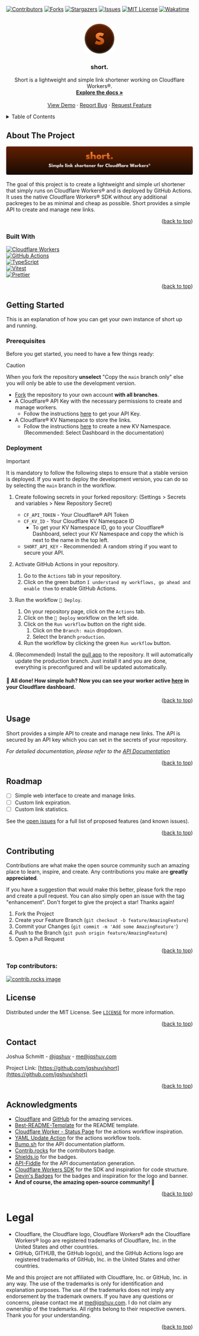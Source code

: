 <!--
 Copyright (c) 2024 Joshua Schmitt

 This software is released under the MIT License.
 https://opensource.org/licenses/MIT
-->

<!-- Improved compatibility of back to top link: See: https://github.com/othneildrew/Best-README-Template/pull/73 -->
<a id="readme-top"></a>



<!-- PROJECT SHIELDS -->
[![Contributors][contributors-shield]][contributors-url]
[![Forks][forks-shield]][forks-url]
[![Stargazers][stars-shield]][stars-url]
[![Issues][issues-shield]][issues-url]
[![MIT License][license-shield]][license-url]
[![Wakatime][wakatime-shield]][wakatime-url]



<!-- PROJECT LOGO -->
<br />
<div align="center">
  <a href="https://github.com/jqshuv/short">
    <img src=".github/assets/short-logo-bordered.svg" alt="Logo" width="80" height="80">
  </a>

<h3 align="center">short.</h3>

  <p align="center">
    Short is a lightweight and simple link shortener working on Cloudflare Workers®.
    <br />
    <a href="https://s.jqshuv.com/apidocs"><strong>Explore the docs »</strong></a>
    <br />
    <br />
    <a href="https://s.jqshuv.com/github">View Demo</a>
    ·
    <a href="https://github.com/jqshuv/short/issues/new?assignees=&labels=bug&projects=&template=🐛-bug-report.md&title=[BUG]%20">Report Bug</a>
    ·
    <a href="https://github.com/jqshuv/short/issues/new?assignees=&labels=enhancement&projects=&template=✨-feature-request.md&title=">Request Feature</a>
  </p>
</div>



<!-- TABLE OF CONTENTS -->
<details>
  <summary>Table of Contents</summary>
  <ol>
    <li>
      <a href="#about-the-project">About The Project</a>
      <ul>
        <li><a href="#built-with">Built With</a></li>
      </ul>
    </li>
    <li>
      <a href="#getting-started">Getting Started</a>
      <ul>
        <li><a href="#prerequisites">Prerequisites</a></li>
        <li><a href="#installation">Installation</a></li>
      </ul>
    </li>
    <li><a href="#usage">Usage</a></li>
    <li><a href="#roadmap">Roadmap</a></li>
    <li><a href="#contributing">Contributing</a></li>
    <li><a href="#license">License</a></li>
    <li><a href="#contact">Contact</a></li>
    <li><a href="#acknowledgments">Acknowledgments</a></li>
    <li><a href="#legal">Legal</a></li>
  </ol>
</details>



<!-- ABOUT THE PROJECT -->
## About The Project

![short banner image][banner]

The goal of this project is to create a lightweight and simple url shortener that simply runs on Cloudflare Workers® and is deployed by GitHub Actions. It uses the native Cloudflare Workers® SDK without any additional packreges to be as minimal and cheap as possible. Short provides a simple API to create and manage new links.

<p align="right">(<a href="#readme-top">back to top</a>)</p>



### Built With

[![Cloudflare Workers][cf-workers]][cf-workers-url] <br />
[![GitHub Actions][gh-actions]][gh-actions-url] <br />
[![TypeScript][ts]][ts-url] <br />
[![Vitest][vitest]][vitest-url] <br />
[![Prettier][prettier]][prettier-url] <br />

<p align="right">(<a href="#readme-top">back to top</a>)</p>



<!-- GETTING STARTED -->
## Getting Started

This is an explanation of how you can get your own instance of short up and running.

### Prerequisites

Before you get started, you need to have a few things ready:

> [!CAUTION]
> When you fork the repository **unselect** "Copy the `main` branch only" else you will only be able to use the development version.

* [Fork](https://github.com/jqshuv/short/fork) the repository to your own account **with all branches**.
* A Cloudflare® API Key with the necessary permissions to create and manage workers.
  * Follow the instructions [here](https://developers.cloudflare.com/workers/ci-cd/external-cicd/github-actions/#api-token) to get your API Key.
* A Cloudflare® KV Namespace to store the links.
  * Follow the instructions [here](https://developers.cloudflare.com/kv/get-started/#2-create-a-kv-namespace) to create a new KV Namespace. (Recommended: Select Dashboard in the documentation)


### Deployment


> [!IMPORTANT]
> It is mandatory to follow the following steps to ensure that a stable version is deployed. If you want to deploy the development version, you can do so by selecting the `main` branch in the workflow.

1. Create following secrets in your forked repository: (Settings > Secrets and variables > New Repository Secret)
   * `CF_API_TOKEN` - Your Cloudflare® API Token
   * `CF_KV_ID` - Your Cloudflare KV Namespace ID
     * To get your KV Namespace ID, go to your Cloudflare® Dashboard, select your KV Namespace and copy the which is next to the name in the top left.
   * `SHORT_API_KEY` - Recommended: A random string if you want to secure your API.

2. Activate GitHub Actions in your repository.
   1. Go to the `Actions` tab in your repository.
   2. Click on the green button `I understand my workflows, go ahead and enable them` to enable GitHub Actions.

3. Run the workflow `🚀 Deploy`.
   1. On your repository page, click on the `Actions` tab.
   2. Click on the `🚀 Deploy` workflow on the left side.
   3. Click on the `Run workflow` button on the right side.
      1. Click on the `Branch: main` dropdown.
      2. Select the branch `production`.
   4. Run the workflow by clicking the green `Run workflow` button.

4. (Recommended) Install the [pull app](https://github.com/apps/pull) to the repository. It will automatically update the production branch. Just install it and you are done, everything is preconfigured and will be updated automatically.

#### 🚀 All done! How simple huh? Now you can see your worker active [here](https://dash.cloudflare.com/?to=/:account/workers-and-pages) in your Cloudflare dashboard.

<p align="right">(<a href="#readme-top">back to top</a>)</p>



<!-- USAGE EXAMPLES -->
## Usage

Short provides a simple API to create and manage new links. The API is secured by an API key which you can set in the secrets of your repository.

_For detailed documentation, please refer to the [API Documentation](https://example.com)_

<p align="right">(<a href="#readme-top">back to top</a>)</p>



<!-- ROADMAP -->
## Roadmap

- [ ] Simple web interface to create and manage links.
- [ ] Custom link expiration.
- [ ] Custom link statistics.

See the [open issues](https://github.com/jqshuv/short/issues) for a full list of proposed features (and known issues).

<p align="right">(<a href="#readme-top">back to top</a>)</p>



<!-- CONTRIBUTING -->
## Contributing

Contributions are what make the open source community such an amazing place to learn, inspire, and create. Any contributions you make are **greatly appreciated**.

If you have a suggestion that would make this better, please fork the repo and create a pull request. You can also simply open an issue with the tag "enhancement".
Don't forget to give the project a star! Thanks again!

1. Fork the Project
2. Create your Feature Branch (`git checkout -b feature/AmazingFeature`)
3. Commit your Changes (`git commit -m 'Add some AmazingFeature'`)
4. Push to the Branch (`git push origin feature/AmazingFeature`)
5. Open a Pull Request

<p align="right">(<a href="#readme-top">back to top</a>)</p>

### Top contributors:

<a href="https://github.com/jqshuv/short/graphs/contributors">
  <img src="https://contrib.rocks/image?repo=jqshuv/short" alt="contrib.rocks image" />
</a>



<!-- LICENSE -->
## License

Distributed under the MIT License. See [`LICENSE`](https://github.com/jqshuv/short/blob/main/LICENSE) for more information.

<p align="right">(<a href="#readme-top">back to top</a>)</p>



<!-- CONTACT -->
## Contact

Joshua Schmitt - [@jqshuv](https://github.com/jqshuv) - me@jqshuv.com

Project Link: [https://github.com/jqshuv/short](https://github.com/jqshuv/short)

<p align="right">(<a href="#readme-top">back to top</a>)</p>



<!-- ACKNOWLEDGMENTS -->
## Acknowledgments

* [Cloudflare](https://cloudflare.com) and [GitHub](https://github.com) for the amazing services.
* [Best-README-Template](https://github.com/othneildrew/Best-README-Template) for the README template.
* [Cloudflare Worker - Status Page](https://github.com/eidam/cf-workers-status-page) for the actions workflow inspiration.
* [YAML Update Action](https://github.com/fjogeleit/yaml-update-action) for the actions workflow tools.
* [Bump.sh](https://bump.sh) for the API documentation platform.
* [Contrib.rocks](https://contrib.rocks) for the contributors badge.
* [Shields.io](https://shields.io) for the badges.
* [API-Fiddle](https://api-fiddle.com) for the API documentation generation.
* [Cloudflare Workers SDK](https://github.com/cloudflare/workers-sdk) for the SDK and inspiration for code structure.
* [Devin's Badges](https://github.com/intergrav/devins-badges) for the badges and inspiration for the logo and banner.
* **And of course, the amazing open-source community! 🚀**

<p align="right">(<a href="#readme-top">back to top</a>)</p>



<!-- LEGAL -->
# Legal
* Cloudflare, the Cloudflare logo, Cloudflare Workers® adn the Cloudflare Workers® logo are registered trademarks of Cloudflare, Inc. in the United States and other countries.
* GitHub, GITHUB, the GitHub logo(s), and the GitHub Actions logo are registered trademarks of GitHub, Inc. in the United States and other countries.

Me and this project are not affiliated with Cloudflare, Inc. or GitHub, Inc. in any way. The use of the trademarks is only for identification and explanation purposes. The use of the trademarks does not imply any endorsement by the trademark owners. If you have any questions or concerns, please contact me at me@jqshuv.com. I do not claim any ownership of the trademarks. All rights belong to their respective owners. Thank you for your understanding.

<p align="right">(<a href="#readme-top">back to top</a>)</p>



<!-- MARKDOWN LINKS & IMAGES -->
<!-- https://www.markdownguide.org/basic-syntax/#reference-style-links -->
[docs-url]: https://s.jqshuv.com/apidocs

[contributors-shield]: https://img.shields.io/github/contributors/jqshuv/short.svg?style=for-the-badge
[contributors-url]: https://github.com/jqshuv/short/graphs/contributors

[forks-shield]: https://img.shields.io/github/forks/jqshuv/short.svg?style=for-the-badge
[forks-url]: https://github.com/jqshuv/short/network/members

[stars-shield]: https://img.shields.io/github/stars/jqshuv/short.svg?style=for-the-badge
[stars-url]: https://github.com/jqshuv/short/stargazers

[issues-shield]: https://img.shields.io/github/issues/jqshuv/short.svg?style=for-the-badge
[issues-url]: https://github.com/jqshuv/short/issues

[license-shield]: https://img.shields.io/github/license/jqshuv/short.svg?style=for-the-badge
[license-url]: https://github.com/jqshuv/short/blob/master/LICENSE

[wakatime-shield]: https://wakatime.com/badge/user/b80127f3-fcf6-417a-9cdd-107757c5022f/project/691d39e9-e109-43f2-af91-657d977c1b18.svg?style=for-the-badge
[wakatime-url]: https://wakatime.com/@jqshuv/projects/ttqahjjgfm

[banner]: .github/assets/short-banner.svg

[cf-workers]: https://img.shields.io/badge/Cloudflare_Workers-ffffff?style=for-the-badge&logo=cloudflareworkers&logoColor=F38020
[cf-workers-url]: https://workers.cloudflare.com/

[gh-actions]: https://img.shields.io/badge/GitHub_Actions-000000?style=for-the-badge&logo=githubactions&logoColor=2088FF
[gh-actions-url]: https://github.com/features/actions

[ts]: https://img.shields.io/badge/TypeScript-3178C6?style=for-the-badge&logo=typescript&logoColor=white
[ts-url]: https://www.typescriptlang.org/

[vitest]: https://img.shields.io/badge/Vitest-1b1c1e?style=for-the-badge&logo=vitest&logoColor=6E9F18
[vitest-url]: https://vitejs.dev/


[prettier]: https://img.shields.io/badge/Prettier-1d2a33?style=for-the-badge&logo=prettier&logoColor=F7B93E
[prettier-url]: https://prettier.io/
